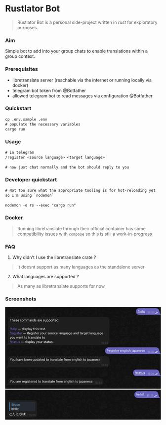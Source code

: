 # Rustlator Bot

> Rustlator Bot is a personal side-project written in *rust* for exploratory purposes.

### Aim
Simple bot to add into your group chats to enable translations within a group context.

### Prerequisites
- libretranslate server (reachable via the internet or running locally via docker)
- telegram bot token from @Botfather
- allowed telegram bot to read messages via configuration @Botfather

### Quickstart
```
cp .env.sample .env
# populate the necessary variables
cargo run

```

### Usage
```
# in telegram
/register <source language> <target language>

# now just chat normally and the bot should reply to you
```

### Developer quickstart
```
# Not too sure what the appropriate tooling is for hot-reloading yet so I'm using `nodemon`

nodemon -e rs --exec "cargo run"
```

### Docker
> Running libretranslate through their official container has some compatibility issues with `compose` so this is still a work-in-progress

### FAQ
1. Why didn't I use the libretranslate crate ?
> It doesnt support as many languages as the standalone server
2. What languages are supported ?
> As many as libretranslate supports for now

### Screenshots
![Screenshot depicting commands supported by the bot](.github/screenshots/commands.png)
![Alt text](.github/screenshots/chat_translate.png)
